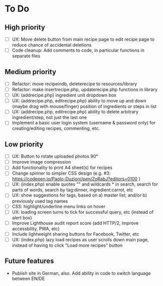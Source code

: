 # To Do

## High priority
- [ ] UX: Move delete button from main recipe page to edit recipe page to reduce chance of accidental deletions
- [ ] Code cleanup: Add comments to code, in particular functions in separate files

## Medium priority
- [ ] Refactor: move recipeindb, deleterecipe to resources/library
- [ ] Refactor: make insertrecipe.php, updaterecipe.php functions in library
- [ ] UX: (addrecipe.php) ingredient unit dropdown box
- [ ] UX: (addrecipe.php, editrecipe.php) ability to move up and down (maybe drag with mouse/finger) position of ingredients or steps in list
- [ ] UX: (addrecipe.php, editrecipe.php) ability to delete arbitrary ingredient/step, not just the last one
- [ ] Implement a basic user login system (username & password only) for creating/editing recipes, commenting, etc.

## Low priority
- [ ] UX: Button to rotate uploaded photos 90°
- [ ] Improve image compression
- [ ] Add functionality to print A4 sheet(s) for recipes
- [ ] Change spinner to simpler CSS design (e.g. #3: https://codepen.io/Paolo-Duzioni/pen/ZoRabJ?editors=0100 )
- [ ] UX: (index.php) enable quotes "" and wildcards * in search, search for parts of words, search by tag:dinner, ingredient:carrot, etc
- [ ] UX: show suggestions for tags, based on a) master list; and/or b) previously used tag names
- [ ] CSS: highlight/underline menu links on hover
- [ ] UX: loading screen turns to tick for successful query, etc (instead of alert box)
- [ ] Improve Lighthouse audit report score (add HTTP/2, improve accessbility, PWA, etc)
- [ ] Include lightweight sharing buttons for Facebook, Twitter, etc
- [ ] UX: (index.php) lazy load recipes as user scrolls down main page, instead of having to click "Load more recipes" button

## Future features
- Publish site in German, also. Add ability in code to switch language between EN/DE
